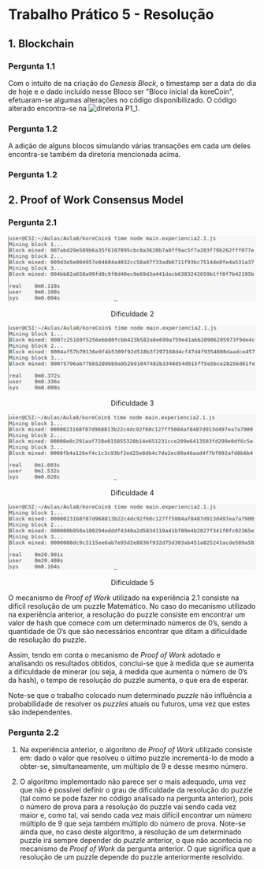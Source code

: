 # Trabalho Prático 5 - Resolução

## 1. Blockchain

### Pergunta 1.1

Com o intuito de na criação do *Genesis Block*, o timestamp ser a data do dia de hoje e o dado incluído nesse Bloco ser "Bloco inicial da koreCoin", efetuaram-se algumas alterações no código disponibilizado. O código alterado encontra-se na ![diretoria P1_1](https://github.com/uminho-miei-engseg-18-19/Grupo1/tree/master/TP5/P1_1).

### Pergunta 1.2

A adição de alguns blocos simulando várias transações em cada um deles encontra-se também da diretoria mencionada acima.

### Pergunta 1.2

## 2. Proof of Work Consensus Model

### Pergunta 2.1

![Dificuldade2](https://github.com/uminho-miei-engseg-18-19/Grupo1/blob/master/TP5/P2_1/P2_1_dificuldade2.png)


<p align="center">
  Dificuldade 2
</p>

![Dificuldade3](https://github.com/uminho-miei-engseg-18-19/Grupo1/blob/master/TP5/P2_1/P2_1_dificuldade3.png)

<p align="center">
  Dificuldade 3
</p>

![Dificuldade4](https://github.com/uminho-miei-engseg-18-19/Grupo1/blob/master/TP5/P2_1/P2_1_dificuldade4.png)

<p align="center">
  Dificuldade 4
</p>

![Dificuldade5](https://github.com/uminho-miei-engseg-18-19/Grupo1/blob/master/TP5/P2_1/P2_1_dificuldade5.png)

<p align="center">
  Dificuldade 5
</p>

O mecanismo de *Proof of Work* utilizado na experiência 2.1 consiste na difícil resolução de um puzzle Matemático. No caso do mecanismo utilizado na experiência anterior, a resolução do puzzle consiste em encontrar um valor de hash que comece com um determinado números de 0’s, sendo a quantidade de 0’s que são necessários encontrar que ditam a dificuldade de resolução do puzzle.

Assim, tendo em conta o mecanismo de *Proof of Work* adotado e analisando os resultados obtidos, conclui-se que à medida que se aumenta a dificuldade de minerar (ou seja, à medida que aumenta o número de 0’s da hash), o tempo de resolução do puzzle aumenta, o que era de esperar. 

Note-se que o trabalho colocado num determinado *puzzle* não influência a probabilidade de resolver os *puzzles* atuais ou futuros, uma vez que estes são independentes.

### Pergunta 2.2

1. Na experiência anterior, o algoritmo de *Proof of Work* utilizado consiste em: dado o valor que resolveu o último puzzle incrementá-lo de modo a obter-se, simultaneamente, um múltiplo de 9 e desse mesmo número.

2. O algoritmo implementado não parece ser o mais adequado, uma vez que não é possível definir o grau de dificuldade da resolução do puzzle (tal como se pode fazer no código analisado na pergunta anterior), pois o número de prova para a resolução do puzzle vai sendo cada vez maior e, como tal, vai sendo cada vez mais difícil encontrar um número múltiplo de 9 que seja também múltiplo do número de prova. Note-se ainda que, no caso deste algoritmo, a resolução de um determinado puzzle irá sempre depender do *puzzle* anterior, o que não acontecia no mecanismo de *Proof of Work* da pergunta anterior. O que significa que a resolução de um puzzle depende do puzzle anteriormente resolvido.
